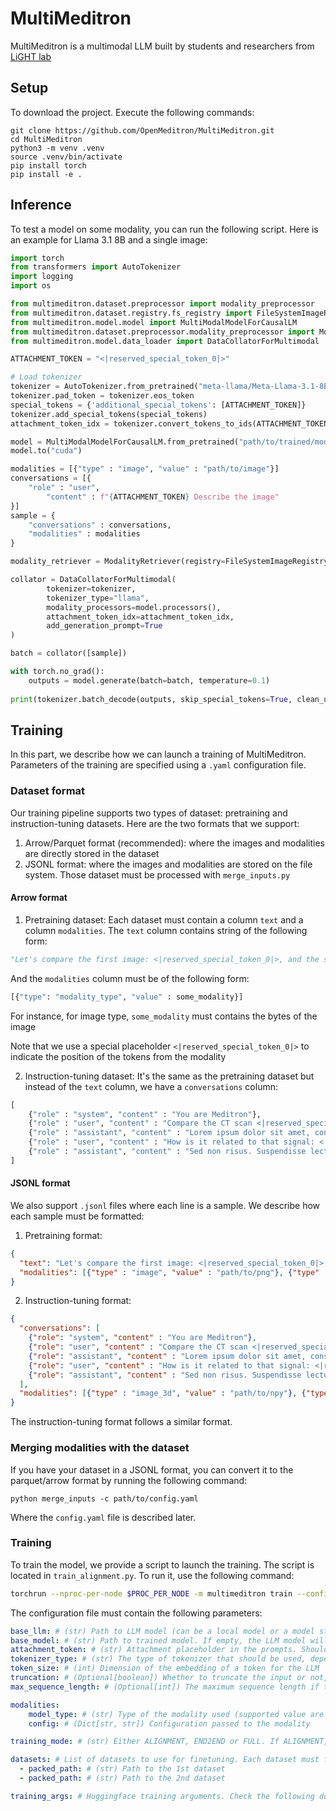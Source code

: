 # MultiMeditron

MultiMeditron is a multimodal LLM built by students and researchers from [LiGHT lab](https://www.light-laboratory.org/) 

## Setup

To download the project. Execute the following commands:

```
git clone https://github.com/OpenMeditron/MultiMeditron.git
cd MultiMeditron
python3 -m venv .venv
source .venv/bin/activate
pip install torch
pip install -e .
```

## Inference

To test a model on some modality, you can run the following script. Here is an example for Llama 3.1 8B and a single image:

```py
import torch
from transformers import AutoTokenizer 
import logging
import os

from multimeditron.dataset.preprocessor import modality_preprocessor
from multimeditron.dataset.registry.fs_registry import FileSystemImageRegistry
from multimeditron.model.model import MultiModalModelForCausalLM 
from multimeditron.dataset.preprocessor.modality_preprocessor import ModalityRetriever, SamplePreprocessor
from multimeditron.model.data_loader import DataCollatorForMultimodal

ATTACHMENT_TOKEN = "<|reserved_special_token_0|>"

# Load tokenizer
tokenizer = AutoTokenizer.from_pretrained("meta-llama/Meta-Llama-3.1-8B-Instruct", dtype=torch.bfloat16)
tokenizer.pad_token = tokenizer.eos_token
special_tokens = {'additional_special_tokens': [ATTACHMENT_TOKEN]}
tokenizer.add_special_tokens(special_tokens)
attachment_token_idx = tokenizer.convert_tokens_to_ids(ATTACHMENT_TOKEN)

model = MultiModalModelForCausalLM.from_pretrained("path/to/trained/model")
model.to("cuda")

modalities = [{"type" : "image", "value" : "path/to/image"}]
conversations = [{
    "role" : "user",
        "content" : f"{ATTACHMENT_TOKEN} Describe the image"
}]
sample = {
    "conversations" : conversations,
    "modalities" : modalities
}

modality_retriever = ModalityRetriever(registry=FileSystemImageRegistry(base_path=os.getcwd()))

collator = DataCollatorForMultimodal(
        tokenizer=tokenizer,
        tokenizer_type="llama",
        modality_processors=model.processors(), 
        attachment_token_idx=attachment_token_idx,
        add_generation_prompt=True
)

batch = collator([sample])

with torch.no_grad():
	outputs = model.generate(batch=batch, temperature=0.1)
 
print(tokenizer.batch_decode(outputs, skip_special_tokens=True, clean_up_tokenization_spaces=True)[0])
```

## Training

In this part, we describe how we can launch a training of MultiMeditron. Parameters of the training are specified using a `.yaml` configuration file.


### Dataset format

Our training pipeline supports two types of dataset: pretraining and instruction-tuning datasets. Here are the two formats that we support:

1. Arrow/Parquet format (recommended): where the images and modalities are directly stored in the dataset
2. JSONL format: where the images and modalities are stored on the file system. Those dataset must be processed with `merge_inputs.py`

#### Arrow format

1. Pretraining dataset: Each dataset must contain a column `text` and a column `modalities`. The `text` column contains string of the following form:

```py
"Let's compare the first image: <|reserved_special_token_0|>, and the second 3D image: <|reserved_special_token_0|>"
```
And the `modalities` column must be of the following form:

```py
[{"type": "modality_type", "value" : some_modality}]
```

For instance, for image type, `some_modality` must contains the bytes of the image

Note that we use a special placeholder `<|reserved_special_token_0|>` to indicate the position of the tokens from the modality

2. Instruction-tuning dataset: It's the same as the pretraining dataset but instead of the `text` column, we have a `conversations` column:

```py
[
    {"role" : "system", "content" : "You are Meditron"},
    {"role" : "user", "content" : "Compare the CT scan <|reserved_special_token_0|> with the image <|reserved_special_token_0|>."},
    {"role" : "assistant", "content" : "Lorem ipsum dolor sit amet, consectetur adipiscing elit."},
    {"role" : "user", "content" : "How is it related to that signal: <|reserved_special_token_0|>?"},
    {"role" : "assistant", "content" : "Sed non risus. Suspendisse lectus tortor, dignissim sit amet, adipiscing nec, ultricies sed, dolor."}
]
```

#### JSONL format

We also support `.jsonl` files where each line is a sample. We describe how each sample must be formatted:

1. Pretraining format:
```json
{
  "text": "Let's compare the first image: <|reserved_special_token_0|>, and the second 3D image: <|reserved_special_token_0|>",
  "modalities": [{"type" : "image", "value" : "path/to/png"}, {"type" : "image_3d", "value" : "path/to/npy"}]
}
```

2. Instruction-tuning format:
```json
{
  "conversations": [
    {"role": "system", "content" : "You are Meditron"},
    {"role": "user", "content" : "Compare the CT scan <|reserved_special_token_0|> with the image <|reserved_special_token_0|>."},
    {"role": "assistant", "content" : "Lorem ipsum dolor sit amet, consectetur adipiscing elit."},
    {"role": "user", "content" : "How is it related to that signal: <|reserved_special_token_0|>?"},
    {"role": "assistant", "content" : "Sed non risus. Suspendisse lectus tortor, dignissim sit amet, adipiscing nec, ultricies sed, dolor."}
  ],
  "modalities": [{"type" : "image_3d", "value" : "path/to/npy"}, {"type" : "image", "value" : "path/to/png"}, {"type" : "signal", "value" : "path/to/npy"}]
}
```

The instruction-tuning format follows a similar format.

### Merging modalities with the dataset

If you have your dataset in a JSONL format, you can convert it to the parquet/arrow format by running the following command:
```
python merge_inputs -c path/to/config.yaml
```

Where the `config.yaml` file is described later.


### Training

To train the model, we provide a script to launch the training. The script is located in `train_alignment.py`. To run it, use the following command:

```bash
torchrun --nproc-per-node $PROC_PER_NODE -m multimeditron train --config path/to/config.yaml
```

The configuration file must contain the following parameters:

```yaml
base_llm: # (str) Path to LLM model (can be a local model or a model stored on huggingface)
base_model: # (str) Path to trained model. If empty, the LLM model will be initialized to the weights of base_llm, the CLIP are initialized to their default values and projections are initialized randomly
attachment_token: # (str) Attachment placeholder in the prompts. Should be <|reserved_special_token_0|>
tokenizer_type: # (str) The type of tokenizer that should be used, depends on the model (supported values are llama and apertus)
token_size: # (int) Dimension of the embedding of a token for the LLM
truncation: # (Optional[boolean]) Whether to truncate the input or not, default to false
max_sequence_length: # (Optional[int]) The maximum sequence length if truncation is enabled

modalities:
    model_type: # (str) Type of the modality used (supported value are meditron_clip, meditron_pe or moe_meditron_clip)
    config: # (Dict[str, str]) Configuration passed to the modality

training_mode: # (str) Either ALIGNMENT, END2END or FULL. If ALIGNMENT, this will train the projection layer while freezing every other weights. If END2END, this will train the LLM+Projection while freezing every other weights. If FULL, this will train all the model at the same time

datasets: # List of datasets to use for finetuning. Each dataset must follow the format described in the README.md
  - packed_path: # (str) Path to the 1st dataset
  - packed_path: # (str) Path to the 2nd dataset

training_args: # Huggingface training arguments. Check the following documentation for more informations: https://huggingface.co/docs/transformers/main_classes/trainer#transformers.TrainingArguments


